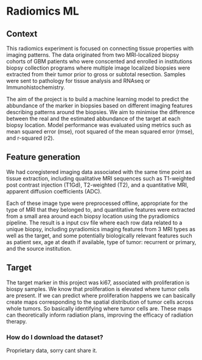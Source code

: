 # Radiomics ML

## Context

This radiomics experiment is focused on connecting tissue properties with imaging patterns. The data originated from two MRI-localized biopsy cohorts of GBM patients who were conscented and enrolled in institutions biopsy collection programs where multiple image localized biopsies were extracted from their tumor prior to gross or subtotal resection. Samples were sent to pathology for tissue analysis and RNAseq or Immunohistochemistry.

The aim of the project is to build a machine learning model to predict the abbundance of the marker in biopsies based on different imaging features describing patterns around the biopsies. We aim to minimise the difference between the real and the estimated abbundance of the target at each biopsy location. Model performance was evaluated using metrics such as mean squared error (mse), root squared of the mean squared error (rmse), and r-squared (r2).


## Feature generation

We had coregistered imaging data associated with the same time point as tissue extraction, including qualitative MRI sequences such as T1-weighted post contrast injection (T1Gd), T2-weighted (T2), and a quantitative MRI, apparent diffusion coefficients (ADC). 

Each of these image type were preprocessed offline, appropriate for the type of MRI that they belonged to, and quantitative features were extracted from a small area around each biopsy location using the pyradiomics pipeline. The result is a input csv file where each row data related to a unique biopsy, including  pyradiomics imaging features from 3 MRI types as well as the target, and some potentially biologically relevant features such as patient sex, age at death if available, type of tumor: recurrent or primary, and the source institution.

## Target

The target marker in this project was ki67, associated with proliferation is biospy samples. We know that proliferation is elevated where tumor cells are present. If we can predict where proliferation happens we can basically create maps corresponding to the spatial distribution of tumor cells across whole tumors. So basically identifying where tumor cells are. These maps can theoretically inform radiation plans, improving the efficacy of radiation therapy.


### How do I download the dataset?

Proprietary data, sorry cant share it.
